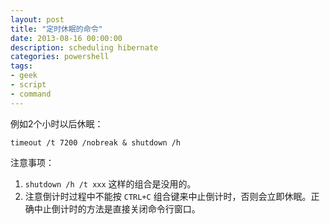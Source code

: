 ```yaml
---
layout: post
title: "定时休眠的命令"
date: 2013-08-16 00:00:00
description: scheduling hibernate
categories: powershell
tags:
- geek
- script
- command
---
```

例如2个小时以后休眠：

    timeout /t 7200 /nobreak & shutdown /h

<!--more-->
注意事项：

1. `shutdown /h /t xxx` 这样的组合是没用的。
2. 注意倒计时过程中不能按 `CTRL+C` 组合键来中止倒计时，否则会立即休眠。正确中止倒计时的方法是直接关闭命令行窗口。
